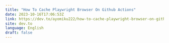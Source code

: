 ```yaml
---
title: "How To Cache Playwright Browser On Github Actions"
date: 2023-10-16T17:06:53Z
link: https://dev.to/ayomiku222/how-to-cache-playwright-browser-on-github-actions-51o6?utm_medium=RSS&utm_source=news.12bit.vn
site: dev.to
language: English
draft: false
---
```

